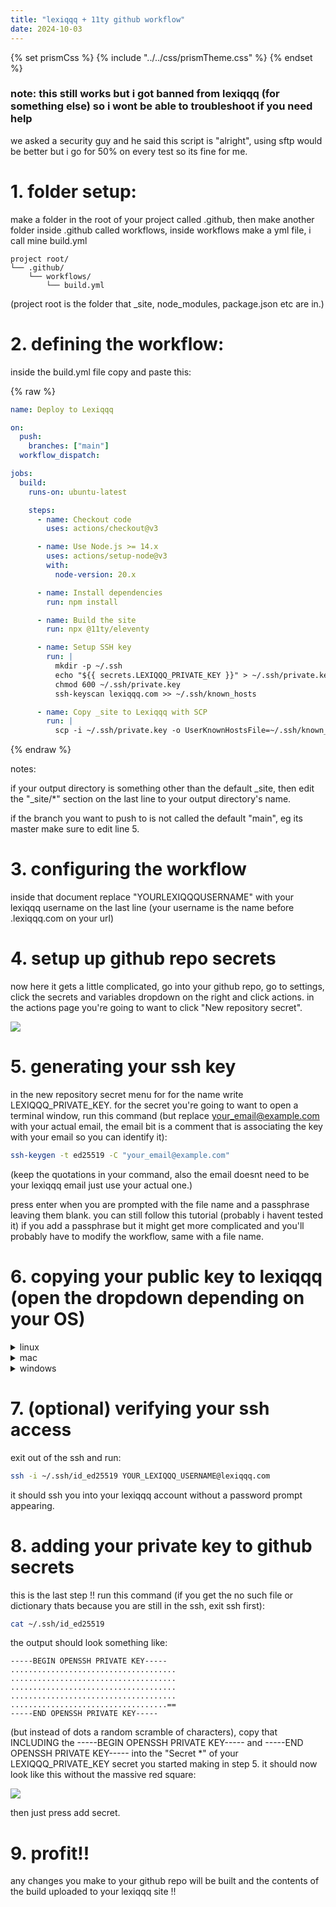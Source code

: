 ```yaml
---
title: "lexiqqq + 11ty github workflow"
date: 2024-10-03
---
```


{% set prismCss %} {% include "../../css/prismTheme.css" %} {% endset %}
<style>
    {{ prismCss | cssmin | safe }}
</style>

### note: this still works but i got banned from lexiqqq (for something else) so i wont be able to troubleshoot if you need help

we asked a security guy and he said this script is "alright", using sftp would be better but i go for 50% on every test so its fine for me.

# 1. folder setup:

make a folder in the root of your project called .github, then make another folder inside .github called workflows, inside workflows make a yml file, i call mine build.yml

```
project root/
└── .github/
    └── workflows/
        └── build.yml
```

(project root is the folder that _site, node_modules, package.json etc are in.)

# 2. defining the workflow:

inside the build.yml file copy and paste this:

{% raw %}
```yml
name: Deploy to Lexiqqq

on:
  push:
    branches: ["main"]
  workflow_dispatch:

jobs:
  build:
    runs-on: ubuntu-latest

    steps:
      - name: Checkout code
        uses: actions/checkout@v3

      - name: Use Node.js >= 14.x
        uses: actions/setup-node@v3
        with:
          node-version: 20.x

      - name: Install dependencies
        run: npm install

      - name: Build the site
        run: npx @11ty/eleventy

      - name: Setup SSH key
        run: |
          mkdir -p ~/.ssh
          echo "${{ secrets.LEXIQQQ_PRIVATE_KEY }}" > ~/.ssh/private.key
          chmod 600 ~/.ssh/private.key
          ssh-keyscan lexiqqq.com >> ~/.ssh/known_hosts

      - name: Copy _site to Lexiqqq with SCP
        run: |
          scp -i ~/.ssh/private.key -o UserKnownHostsFile=~/.ssh/known_hosts -o StrictHostKeyChecking=no -r _site/* YOURLEXIQQQUSERNAME@lexiqqq.com:/home/YOURLEXIQQQUSERNAME/public_html/
```
{% endraw %}

notes: 

if your output directory is something other than the default _site, then edit the "_site/*" section on the last line to your output directory's name.

if the branch you want to push to is not called the default "main", eg its master make sure to edit line 5.

# 3. configuring the workflow

inside that document replace "YOURLEXIQQQUSERNAME" with your lexiqqq username on the last line (your username is the name before .lexiqqq.com on your url)

# 4. setup up github repo secrets

now here it gets a little complicated, go into your github repo, go to settings, click the secrets and variables dropdown on the right and click actions. in the actions page you're going to want to click "New repository secret".

![](https://i.imgur.com/3JxV4Eq.png)

# 5. generating your ssh key

in the new repository secret menu for for the name write LEXIQQQ_PRIVATE_KEY. for the secret you're going to want to open a terminal window, run this command (but replace your_email@example.com with your actual email, the email bit is a comment that is associating the key with your email so you can identify it):

```bash
ssh-keygen -t ed25519 -C "your_email@example.com"
```

(keep the quotations in your command, also the email doesnt need to be your lexiqqq email just use your actual one.)

press enter when you are prompted with the file name and a passphrase leaving them blank. you can still follow this tutorial (probably i havent tested it) if you add a passphrase but it might get more complicated and you'll probably have to modify the workflow, same with a file name. 


# 6. copying your public key to lexiqqq (open the dropdown depending on your OS)

<details>
<summary><p style="display: inline;">linux</p></summary>

run this command that copies your public key (specified with the .pub) to your lexiqqq server, make sure to add your lexiqqq username instead of just leaving it as "YOURLEXIQQQUSERNAME" before running this command!

```bash
ssh-copy-id -i ~/.ssh/id_ed25519.pub YOURLEXIQQQUSERNAME@lexiqqq.com
```

</details>

<details>
<summary><p style="display: inline;">mac</p></summary>

if you're on mac you may need to run this first:

```bash
brew install ssh-copy-id
```

then run this command which copies your public key (specified with the .pub) to your lexiqqq server, make sure to add your lexiqqq username instead of just leaving it as "YOURLEXIQQQUSERNAME" before running this command!

```bash
ssh-copy-id -i ~/.ssh/id_ed25519.pub YOURLEXIQQQUSERNAME@lexiqqq.com
```

(this is untested, if youre on mac and this works please tell me!! if this doesnt work just use the windows option it should work universally)

</details>

<details>
<summary><p style="display: inline;">windows</p></summary>

run this in a terminal and copy its output:

```bash
cat ~/.ssh/id_ed25519.pub
```

what you copied should look something like this:

```
ssh-ed25519 AAAAC3NzaC1lZDI1NTE5AAAAIDbKm9EjflQkNtlb7vTud7XmMfObOlTFOupKtFHzrjJk your_email@example.com
```

next ssh into lexiqqq in a terminal with this command:

```bash
ssh YOUR_USERNAME@lexiqqq.com
```

this should prompt you to enter your lexiqqq password, do it.

once you've logged run this:

```bash
mkdir -p ~/.ssh
```

then run

```bash
echo "YOUR_SSH_KEY" > ~/.ssh/authorized_keys
```

(copy and paste the ssh key that you just copied to your clipboard into the YOUR_SSH_KEY spot)

then run 

```bash
chmod 600 ~/.ssh/authorized_keys
```

and 

```bash
chmod 700 ~/.ssh
```

this is giving authorized_keys read and write permissions and giving the ssh directory read, write and execute permissions.
</details>

# 7. (optional) verifying your ssh access

exit out of the ssh and run:

```bash
ssh -i ~/.ssh/id_ed25519 YOUR_LEXIQQQ_USERNAME@lexiqqq.com
```

it should ssh you into your lexiqqq account without a password prompt appearing.

# 8. adding your private key to github secrets

this is the last step !! run this command (if you get the no such file or dictionary thats because you are still in the ssh, exit ssh first):

```bash
cat ~/.ssh/id_ed25519
```

the output should look something like:

```
-----BEGIN OPENSSH PRIVATE KEY-----
.....................................
.....................................
.....................................
.....................................
...................................==
-----END OPENSSH PRIVATE KEY-----
```

(but instead of dots a random scramble of characters), copy that INCLUDING the -----BEGIN OPENSSH PRIVATE KEY----- and -----END OPENSSH PRIVATE KEY----- into the "Secret *" of your LEXIQQQ_PRIVATE_KEY secret you started making in step 5. it should now look like this without the massive red square:

![](https://i.imgur.com/tpaisrn.png)

then just press add secret.

# 9. profit!!

any changes you make to your github repo will be built and the contents of the build uploaded to your lexiqqq site !!